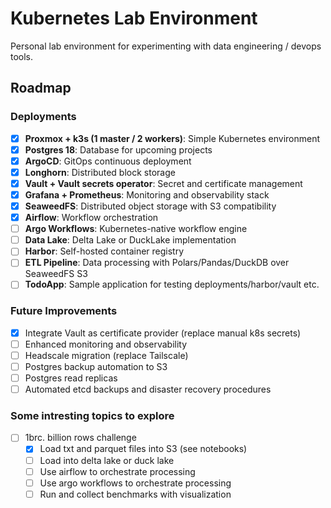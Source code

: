# Kubernetes Lab Environment

Personal lab environment for experimenting with data engineering / devops tools.

## Roadmap

### Deployments

- [x] **Proxmox + k3s (1 master / 2 workers)**: Simple Kubernetes environment
- [x] **Postgres 18**: Database for upcoming projects
- [x] **ArgoCD**: GitOps continuous deployment
- [x] **Longhorn**: Distributed block storage
- [x] **Vault + Vault secrets operator**: Secret and certificate management
- [x] **Grafana + Prometheus**: Monitoring and observability stack
- [x] **SeaweedFS**: Distributed object storage with S3 compatibility
- [x] **Airflow**: Workflow orchestration
- [ ] **Argo Workflows**: Kubernetes-native workflow engine
- [ ] **Data Lake**: Delta Lake or DuckLake implementation
- [ ] **Harbor**: Self-hosted container registry
- [ ] **ETL Pipeline**: Data processing with Polars/Pandas/DuckDB over SeaweedFS S3
- [ ] **TodoApp**: Sample application for testing deployments/harbor/vault etc.

### Future Improvements

- [x] Integrate Vault as certificate provider (replace manual k8s secrets)
- [ ] Enhanced monitoring and observability
- [ ] Headscale migration (replace Tailscale)
- [ ] Postgres backup automation to S3
- [ ] Postgres read replicas
- [ ] Automated etcd backups and disaster recovery procedures

### Some intresting topics to explore

- [ ] 1brc. billion rows challenge
  - [x] Load txt and parquet files into S3 (see notebooks)
  - [ ] Load into delta lake or duck lake
  - [ ] Use airflow to orchestrate processing
  - [ ] Use argo workflows to orchestrate processing
  - [ ] Run and collect benchmarks with visualization
